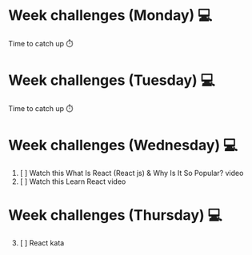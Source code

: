 # Week challenges (Monday) 💻
Time to catch up ⏱️
# Week challenges (Tuesday) 💻
Time to catch up ⏱️
# Week challenges (Wednesday) 💻
1. [ ] Watch this What Is React (React js) & Why Is It So Popular? video
2. [ ] Watch this Learn React video
# Week challenges (Thursday) 💻
3. [ ] React kata
